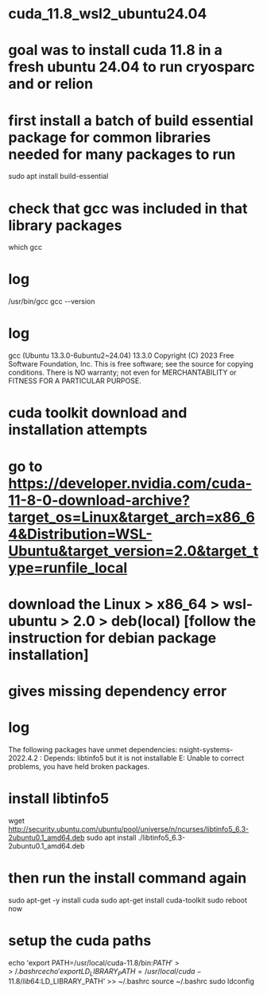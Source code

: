 # cuda_11.8_wsl2_ubuntu24.04
# goal was to install cuda 11.8 in a fresh ubuntu 24.04 to run cryosparc and or relion

# first install a batch of build essential package for common libraries needed for many packages to run
sudo apt install build-essential
# check that gcc was included in that library packages
which gcc
# log
/usr/bin/gcc
gcc --version
# log
gcc (Ubuntu 13.3.0-6ubuntu2~24.04) 13.3.0
Copyright (C) 2023 Free Software Foundation, Inc.
This is free software; see the source for copying conditions.  There is NO
warranty; not even for MERCHANTABILITY or FITNESS FOR A PARTICULAR PURPOSE.

# cuda toolkit download and installation attempts
# go to https://developer.nvidia.com/cuda-11-8-0-download-archive?target_os=Linux&target_arch=x86_64&Distribution=WSL-Ubuntu&target_version=2.0&target_type=runfile_local
# download the Linux > x86_64 > wsl-ubuntu > 2.0 > deb(local) [follow the instruction for debian package installation]
# gives missing dependency error
# log
The following packages have unmet dependencies:
 nsight-systems-2022.4.2 : Depends: libtinfo5 but it is not installable
E: Unable to correct problems, you have held broken packages.
# install libtinfo5
wget http://security.ubuntu.com/ubuntu/pool/universe/n/ncurses/libtinfo5_6.3-2ubuntu0.1_amd64.deb
sudo apt install ./libtinfo5_6.3-2ubuntu0.1_amd64.deb
# then run the install command again
sudo apt-get -y install cuda
sudo apt-get install cuda-toolkit
sudo reboot now

# setup the cuda paths
echo 'export PATH=/usr/local/cuda-11.8/bin:$PATH' >> ~/.bashrc
echo 'export LD_LIBRARY_PATH=/usr/local/cuda-11.8/lib64:$LD_LIBRARY_PATH' >> ~/.bashrc
source ~/.bashrc
sudo ldconfig




